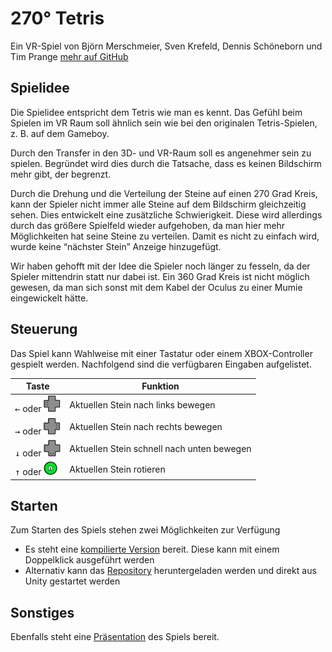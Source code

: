 # 270° Tetris #
Ein VR-Spiel von Björn Merschmeier, Sven Krefeld, Dennis Schöneborn und Tim Prange
[mehr auf GitHub](https://github.com/dschoeneborn/270Tetris)
## Spielidee ##
Die Spielidee entspricht dem Tetris wie man es kennt. Das Gefühl beim Spielen im VR Raum soll ähnlich sein wie bei den originalen Tetris-Spielen, z. B. auf dem Gameboy. 

Durch den Transfer in den 3D- und VR-Raum soll es angenehmer sein zu spielen. Begründet wird dies durch die Tatsache, dass es keinen Bildschirm mehr gibt, der begrenzt. 

Durch die Drehung und die Verteilung der Steine auf einen 270 Grad Kreis, kann der Spieler nicht immer alle Steine auf dem Bildschirm gleichzeitig sehen. Dies entwickelt eine zusätzliche Schwierigkeit. Diese wird allerdings durch das größere Spielfeld wieder aufgehoben, da man hier mehr Möglichkeiten hat seine Steine zu verteilen. 
Damit es nicht zu einfach wird, wurde keine “nächster Stein” Anzeige hinzugefügt. 

Wir haben gehofft mit der Idee die Spieler noch länger zu fesseln, da der Spieler mittendrin statt nur dabei ist. Ein 360 Grad Kreis ist nicht möglich gewesen, da man sich sonst mit dem Kabel der Oculus zu einer Mumie eingewickelt hätte. 
## Steuerung ##
Das Spiel kann Wahlweise mit einer Tastatur oder einem XBOX-Controller gespielt werden. Nachfolgend sind die verfügbaren Eingaben aufgelistet.

Taste|Funktion
-----|------------
<kbd>←</kbd> oder ![xbox links](https://github.com/dschoeneborn/270Tetris/blob/misc/controlls/links-xbox.bmp)|Aktuellen Stein nach links bewegen
<kbd>→</kbd> oder ![xbox rechts](https://github.com/dschoeneborn/270Tetris/blob/misc/controlls/rechts-xbox.bmp)|Aktuellen Stein nach rechts bewegen
<kbd>↓</kbd> oder ![xbox runter](https://github.com/dschoeneborn/270Tetris/blob/misc/controlls/runter-xbox.bmp)|Aktuellen Stein schnell nach unten bewegen
<kbd>↑</kbd> oder ![xbox A](https://github.com/dschoeneborn/270Tetris/blob/misc/controlls/a.bmp) |Aktuellen Stein rotieren

## Starten ##
Zum Starten des Spiels stehen zwei Möglichkeiten zur Verfügung
* Es steht eine [kompilierte Version](https://github.com/dschoeneborn/270Tetris/raw/misc/Tetris.zip) bereit. Diese kann mit einem Doppelklick ausgeführt werden
* Alternativ kann das [Repository](https://github.com/dschoeneborn/270Tetris/archive/master.zip) heruntergeladen werden und direkt aus Unity gestartet werden
## Sonstiges ##
Ebenfalls steht eine [Präsentation](https://github.com/dschoeneborn/270Tetris/raw/misc/270Tetris.pptx) des Spiels bereit.
